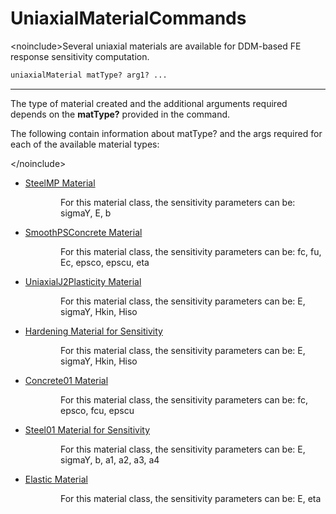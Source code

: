 # UniaxialMaterialCommands

<p>&lt;noinclude&gt;Several uniaxial materials are available for
DDM-based FE response sensitivity computation.</p>

```tcl
uniaxialMaterial matType? arg1? ...
```
<hr />
<p>The type of material created and the additional arguments required
depends on the <strong>matType?</strong> provided in the command.</p>
<p>The following contain information about matType? and the args
required for each of the available material types:</p>
<p>&lt;/noinclude&gt;</p>
<ul>
<li><a href="SteelMP_Material" title="wikilink">SteelMP
Material</a></li>
</ul>
<dl>
<dt></dt>
<dd>
<dl>
<dt></dt>
<dd>
For this material class, the sensitivity parameters can be: sigmaY, E, b
</dd>
</dl>
</dd>
</dl>
<ul>
<li><a href="SmoothPSConcrete_Material"
title="wikilink">SmoothPSConcrete Material</a></li>
</ul>
<dl>
<dt></dt>
<dd>
<dl>
<dt></dt>
<dd>
For this material class, the sensitivity parameters can be: fc, fu, Ec,
epsco, epscu, eta
</dd>
</dl>
</dd>
</dl>
<ul>
<li><a href="UniaxialJ2Plasticity_Material"
title="wikilink">UniaxialJ2Plasticity Material</a></li>
</ul>
<dl>
<dt></dt>
<dd>
<dl>
<dt></dt>
<dd>
For this material class, the sensitivity parameters can be: E, sigmaY,
Hkin, Hiso
</dd>
</dl>
</dd>
</dl>
<ul>
<li><a href="Hardening_Material_for_Sensitivity"
title="wikilink">Hardening Material for Sensitivity</a></li>
</ul>
<dl>
<dt></dt>
<dd>
<dl>
<dt></dt>
<dd>
For this material class, the sensitivity parameters can be: E, sigmaY,
Hkin, Hiso
</dd>
</dl>
</dd>
</dl>
<ul>
<li><a href="Concrete01_Material" title="wikilink">Concrete01
Material</a></li>
</ul>
<dl>
<dt></dt>
<dd>
<dl>
<dt></dt>
<dd>
For this material class, the sensitivity parameters can be: fc, epsco,
fcu, epscu
</dd>
</dl>
</dd>
</dl>
<ul>
<li><a href="Steel01_Material_for_Sensitivity" title="wikilink">Steel01
Material for Sensitivity</a></li>
</ul>
<dl>
<dt></dt>
<dd>
<dl>
<dt></dt>
<dd>
For this material class, the sensitivity parameters can be: E, sigmaY,
b, a1, a2, a3, a4
</dd>
</dl>
</dd>
</dl>
<ul>
<li><a href="Elastic_Material" title="wikilink">Elastic
Material</a></li>
</ul>
<dl>
<dt></dt>
<dd>
<dl>
<dt></dt>
<dd>
For this material class, the sensitivity parameters can be: E, eta
</dd>
</dl>
</dd>
</dl>
